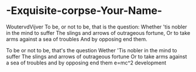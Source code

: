 # -Exquisite-corpse-Your-Name-
 WoutervdVijver
To be, or not to be, that is the question:
Whether 'tis nobler in the mind to suffer
The slings and arrows of outrageous fortune,
Or to take arms against a sea of troubles
And by opposing end them.

To be or not to be, that's the question
Wether 'Tis nobler in the mind to suffer
The slings and arrows of outrageous fortune
Or to take arms against a sea of troubles
and by opposing end them 
e=mc^2
development
